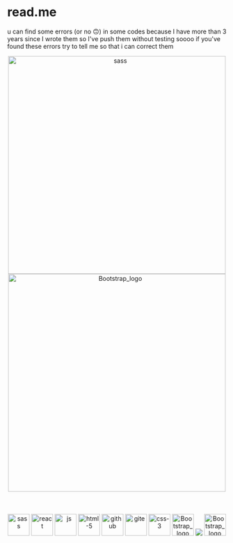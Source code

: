 # read.me
 
 u can find some errors (or no 🙃)  in some codes because I have more than 3 years since I wrote them so I've push them without testing soooo if you've found these errors try to tell me so that i can correct them 
<div align="center">
<img src="https://github.com/user-attachments/assets/fc0a9d3d-f01c-4dcc-acae-d3ade4fd339a" alt="sass" width="500">
 <img src="https://github.com/user-attachments/assets/682a7d35-156c-4e1b-b790-8768cf310f5b"alt="Bootstrap_logo" width="500">
</div>

<br>
<br>
<br>
<div align="center">
<img src="https://github.com/user-attachments/assets/053f4ae7-87fd-449f-9df6-0f32af392c76" alt="sass" width="50">
<img src="https://github.com/user-attachments/assets/2d55a0db-bc5e-4437-9331-3ca5e171fec6" alt="react" width="50">
<img src="https://github.com/user-attachments/assets/6c296661-21e1-4289-ace8-e94fb8f69760" alt="js" width="50">
<img src="https://github.com/user-attachments/assets/c5491ccd-8327-414c-bc64-974f7e8da274" alt="html-5" width="50">
<img src="https://github.com/user-attachments/assets/779793b4-b65d-4802-8164-193520149bf1" alt="github" width="50">
<img src="https://github.com/user-attachments/assets/025cf546-1328-47c6-93fa-e74090b5cc53" alt="gite" width="50">
<img src="https://github.com/user-attachments/assets/7f9cf0c1-d9b7-49f3-b1d6-72d393bc9e59" alt="css-3" width="50">
<img src="https://github.com/user-attachments/assets/4ba3e112-8491-436f-b73f-5ffd65760e71" alt="Bootstrap_logo" width="50">
<img src="java-icon-1511x2048-6ikx8301](https://github.com/user-attachments/assets/dfa8c67b-afbd-49ed-8110-ed067791631e">
<img src="https://github.com/user-attachments/assets/e331628c-d7df-4c57-ab20-9c70079a063d"alt="Bootstrap_logo" width="50">

</div>

